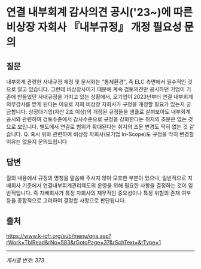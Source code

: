 # 연결 내부회계 감사의견 공시('23~)에 따른 비상장 자회사 『내부규정』 개정 필요성 문의

## 질문
내부회계 관련한 사내규정 제정 및 문서화는 "통제환경", 즉 ELC 측면에서 필수적인 것으로 알고 있습니다.
그런데 비상장사이기 때문에 계속 검토의견만 공시하던 기업이 기존에 만들었던 사내규정을 가지고 있는 상황에서,
모기업이 2023년부터 연결 내부회계 의무감사를 받게 된다는 이유로 저희 비상장 자회사가 규정을 개정할 필요가 있는지 궁금합니다.
상장대기업(자산 2조 이상)의 개정된 규정들을 샘플로 살펴보아도 내부회계 공시와 관련하여 검토수준에서 감사수준으로
규정을 강화한다는 취지의 조문은 없는 것으로 보입니다.
별도에서 연결로 범위가 확대된다는 취지의 조문 변경도 딱히 없는 것 같습니다.
Q. 혹시 위와 관련하여 비상장 자회사(모기업 In-Scope)도 규정을 딱히 변경할 이유는 없을지 문의드립니다

## 답변
질의 내용에서 규정의 명칭을 말씀해 주시지 않아 모호한 부분이 있으나, 일반적으로 지배회사 기준에서 연결내부회계관리제도의 운영을 위해 필요한 사항을 결정하는 것이 일반적입니다. 즉 지배회사가 특정 자회사의 재무적인 중요성이나 특정 위험의 존재 여부 등을 종합적으로 고려하여 결정할 사항으로 판단됩니다.

## 출처
https://www.k-icfr.org/sub/menu/qna.asp?rWork=TblRead&rNo=583&rGotoPage=37&rSchText=&rType=1

---
*게시글 번호: 373*
